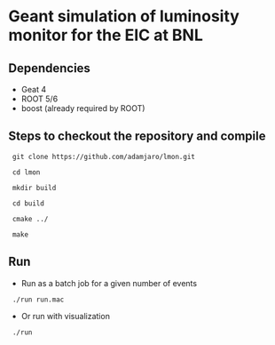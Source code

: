 # Geant simulation of luminosity monitor for the EIC at BNL

## Dependencies

- Geat 4
- ROOT 5/6
- boost (already required by ROOT)

## Steps to checkout the repository and compile

<pre><code> git clone https://github.com/adamjaro/lmon.git </pre></code>
<pre><code> cd lmon </pre></code>
<pre><code> mkdir build </pre></code>
<pre><code> cd build </pre></code>
<pre><code> cmake ../ </pre></code>
<pre><code> make </pre></code>

## Run

- Run as a batch job for a given number of events

<pre><code> ./run run.mac </pre></code>

- Or run with visualization

<pre><code> ./run </pre></code>

